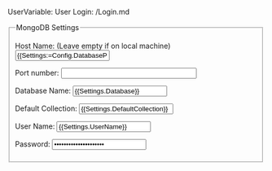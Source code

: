 ﻿UserVariable: User
Login: /Login.md

<fieldset>
<legend>MongoDB Settings</legend>

<p>
<label for="HostName">Host Name:</label> (Leave empty if on local machine)  
<input id="HostName" name="HostName" type="text" value="{{Settings:=Config.DatabasePluginSettings;Settings.Host}}"/>
</p>

<p>
<label for="PortNumber">Port number:</label>  
<input id="PortNumber" name="PortNumber" type="number" min="1" max="65535" value="{{Settings.Port}}" style="width:20em"/>
</p>

<p>
<label for="DatabaseName">Database Name:</label>  
<input id="DatabaseName" name="DatabaseName" type="text" required value="{{Settings.Database}}"/>
</p>

<p>
<label for="DefaultCollection">Default Collection:</label>  
<input id="DefaultCollection" name="DefaultCollection" type="text" required value="{{Settings.DefaultCollection}}"/>
</p>

<p>
<label for="UserName">User Name:</label>  
<input id="UserName" name="UserName" type="text" value="{{Settings.UserName}}"/>
</p>

<p>
<label for="Password">Password:</label>  
<input id="Password" name="Password" type="password" value="{{Settings.Password}}"/>
</p>

</fieldset>